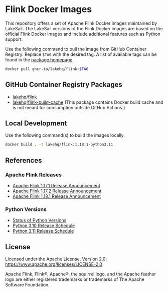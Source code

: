 # Flink Docker Images

This repository offers a set of Apache Flink Docker images maintained by LakeSail.
The LakeSail versions of the Flink Docker images are based on the official Flink Docker images and include additional features such as Python support.

Use the following command to pull the image from GitHub Container Registry.
Replace `$TAG` with the desired tag.
A list of available tags can be found in the [package homepage](https://github.com/orgs/lakehq/packages/container/package/flink).

```bash
docker pull ghcr.io/lakehq/flink:$TAG
```

## GitHub Container Registry Packages

* [lakehq/flink](https://github.com/orgs/lakehq/packages/container/package/flink)
* [lakehq/flink-build-cache](https://github.com/orgs/lakehq/packages/container/package/flink-build-cache) (This package contains Docker build cache and is not meant for consumption outside GitHub Actions.)

## Local Development

Use the following command(s) to build the images locally.

```bash
docker build . -t lakehq/flink:1.18.1-python3.11
```

## References

### Apache Flink Releases

* [Apache Flink 1.17.1 Release Announcement](https://flink.apache.org/2023/05/25/apache-flink-1.17.1-release-announcement/)
* [Apache Flink 1.17.2 Release Announcement](https://flink.apache.org/2023/11/29/apache-flink-1.17.2-release-announcement/)
* [Apache Flink 1.18.1 Release Announcement](https://flink.apache.org/2024/01/19/apache-flink-1.18.1-release-announcement/)

### Python Versions

* [Status of Python Versions](https://devguide.python.org/versions/)
* [Python 3.10 Release Schedule](https://peps.python.org/pep-0619/)
* [Python 3.11 Release Schedule](https://peps.python.org/pep-0664/)

## License

Licensed under the Apache License, Version 2.0: https://www.apache.org/licenses/LICENSE-2.0

Apache Flink, Flink®, Apache®, the squirrel logo, and the Apache feather logo are either registered trademarks or trademarks of The Apache Software Foundation.
